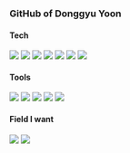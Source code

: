 ### GitHub of Donggyu Yoon

#### Tech
<img src="https://img.shields.io/badge/HTML-e34c26?style=flat&logo=HTML5&logoColor=white"/> <img src="https://img.shields.io/badge/CSS-2965f1?style=flat&logo=CSS3&logoColor=white"/> <img src="https://img.shields.io/badge/Scss-cc6699?style=flat&logo=SASS&logoColor=white"/> <img src="https://img.shields.io/badge/Javascript-F0DB4F?style=flat&logo=Javascript&logoColor=white"/> <img src="https://img.shields.io/badge/React-1c2c4c?style=flat&logo=React&logoColor=88dded"/> <img src="https://img.shields.io/badge/Redux-764abc?style=flat&logo=Redux&logoColor=ffffff"/> <img src="https://img.shields.io/badge/Firebase-2C384A?style=flat&logo=Firebase&logoColor=FFCA28"/>
#### Tools
<img src="https://img.shields.io/badge/Adobe%20Photoshop-31a8ff?style=flat&logo=Adobe%20Photoshop&logoColor=001e36"/> <img src="https://img.shields.io/badge/Adobe%20XD-ff61f6?style=flat&logo=Adobe%20XD&logoColor=470137"/> <img src="https://img.shields.io/badge/Figma-A259FF?style=flat&logo=Figma&logoColor=white"/> <img src="https://img.shields.io/badge/GitHub-211F1F?style=flat&logo=github&logoColor=white"/> <img src="https://img.shields.io/badge/Git-F1502F?style=flat&logo=git&logoColor=white"/>
#### Field I want
<img src="https://img.shields.io/badge/-Front--End%20Engineer-D3D3D3"/> <img src="https://img.shields.io/badge/-UI/UX%20Designer-FFFFF0"/>

